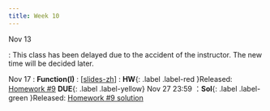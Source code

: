 ```yaml
---
title: Week 10
---
```


Nov 13

: This class has been delayed due to the accident of the instructor. The new time will be decided later.

Nov 17
: **Function(I)**
  :  \[[slides-zh](https://basics.sjtu.edu.cn/~yangqizhe/pdf/dm2023w/slides/DMLec8-handout-zh.pdf)\]
:  **HW**{: .label .label-red }Released: [Homework #9](https://basics.sjtu.edu.cn/~yangqizhe/pdf/dm2023w/homework/DM-hw9.pdf)  **DUE**{: .label .label-yellow} Nov 27  23:59
：**Sol**{: .label .label-green }Released: [Homework #9 solution](https://basics.sjtu.edu.cn/~yangqizhe/pdf/dm2023w/homework/DM-hw9sol.pdf)
  


